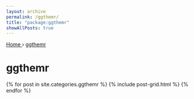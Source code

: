 ```yaml
---
layout: archive
permalink: /ggthemr/
title: "package:ggthemr"
showAllPosts: true
---
```


<div class="wrap">

   <nav class="breadcrumbs">
      <span itemscope="" itemtype="http://data-vocabulary.org/Breadcrumb">
         <a href="{{ site.baseurl }}" itemprop="url">
            <span itemprop="title">Home</span>
         </a>
          ›
         <a href="{{ site.baseurl }}/ggthemr" itemprop="url">
            <span itemprop="title">ggthemr</span>
         </a>
      </span>
   </nav>

   <div class="page-title">
     <h1>ggthemr</h1>
   </div>

   <div class="archive-wrap">
      <div class="page-content">
         <div class="tiles">
         {% for post in site.categories.ggthemr %}
            {% include post-grid.html %}
         {% endfor %}
         </div><!-- /.tiles -->
      </div><!-- /.page-content -->
   </div><!-- /.archive-wrap -->
</div><!-- /.wrap -->
